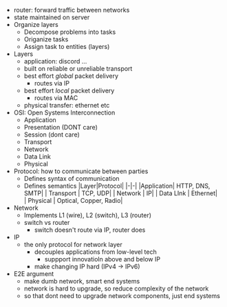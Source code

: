 - router: forward traffic between networks
- state maintained on server
- Organize layers
  - Decompose problems into tasks
  - Origanize tasks
  - Assign task to entities (layers)
- Layers
  - application: discord ...
  - built on reliable or unreliable transport
  - best effort _global_ packet delivery
    - routes via IP
  - best effort _local_ packet delivery
    - routes via MAC
  - physical transfer: ethernet etc
- OSI: Open Systems Interconnection
  - Application
  - Presentation (DONT care)
  - Session (dont care)
  - Transport
  - Network
  - Data Link
  - Physical
- Protocol: how to communicate between parties
  - Defines syntax of communication
  - Defines semantics
    |Layer|Protocol|
    |-|-|
    |Application| HTTP, DNS, SMTP|
    | Transport | TCP, UDP|
    | Network | IP|
    | Data LInk | Ethernet|
    | Physical | Optical, Copper, Radio|
- Network
  - Implements L1 (wire), L2 (switch), L3 (router)
  - switch vs router
    - switch doesn't route via IP, router does
- IP
  - the only protocol for network layer
    - decouples applications from low-level tech
      - suppport innovatioln above and below IP
    - make changing IP hard (IPv4 -> IPv6)
- E2E argument
  - make dumb network, smart end systems
  - network is hard to upgrade, so reduce complexity of the network
  - so that dont need to upgrade network components, just end systems
